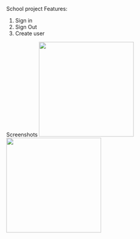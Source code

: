 School project 
Features: 
<ol>
  <li>Sign in</li>
  <li>Sign Out</li>
  <li>Create user</li>
</ol>
Screenshots


<img src="https://user-images.githubusercontent.com/44341663/158367103-77b47af0-ba11-4ba1-9675-666f796a0874.png" width=250>
<img src="https://user-images.githubusercontent.com/44341663/158367163-21ccd482-e431-40cc-bc04-bc0b4389928e.png" width=250>


